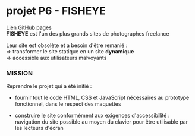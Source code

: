 # projet P6 - FISHEYE

[Lien GitHub pages](https://fabien-t.github.io/Front-End-Fisheye/public/)  
<b>FISHEYE</b> est l'un des plus grands sites de photographes freelance

Leur site est obsolète et a besoin d'être remanié :  
    => transformer le site statique en un site <b>dynamique</b>  
    => </b>accessible aux utilisateurs malvoyants</b>

### MISSION
Reprendre le projet qui a été  initié :

- fournir tout le code HTML, CSS et JavaScript nécessaires au prototype fonctionnel, dans le respect des maquettes

- construire le site conformément aux exigences d'accessibilité :   
    navigation du site possible au moyen du clavier pour être utilisable par les lecteurs d'écran


